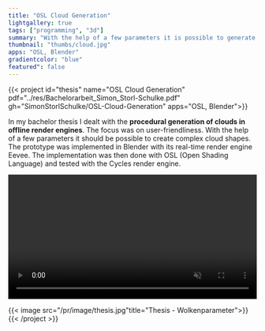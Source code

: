```yaml
---
title: "OSL Cloud Generation"
lightgallery: true
tags: ["programming", "3d"]
summary: "With the help of a few parameters it is possible to generate complex cloud shapes."
thumbnail: "thumbs/cloud.jpg"
apps: "OSL, Blender"
gradientcolor: "blue"
featured": false
---
```


{{< project id="thesis" name="OSL Cloud Generation" pdf="../res/Bachelorarbeit_Simon_Storl-Schulke.pdf" gh="SimonStorlSchulke/OSL-Cloud-Generation" apps="OSL, Blender">}}

In my bachelor thesis I dealt with the **procedural generation of clouds in offline render engines**. The focus was on user-friendliness. With the help of a few parameters it should be possible to create complex cloud shapes. The prototype was implemented in Blender with its real-time render engine Eevee. The implementation was then done with OSL (Open Shading Language) and tested with the Cycles render engine.

<video width="100%" autoplay muted loop controls>
  <source src="/pr/res/thesis_example.mp4" type="video/mp4">
</video> 

{{< image src="/pr/image/thesis.jpg"title="Thesis - Wolkenparameter">}}
{{< /project >}}